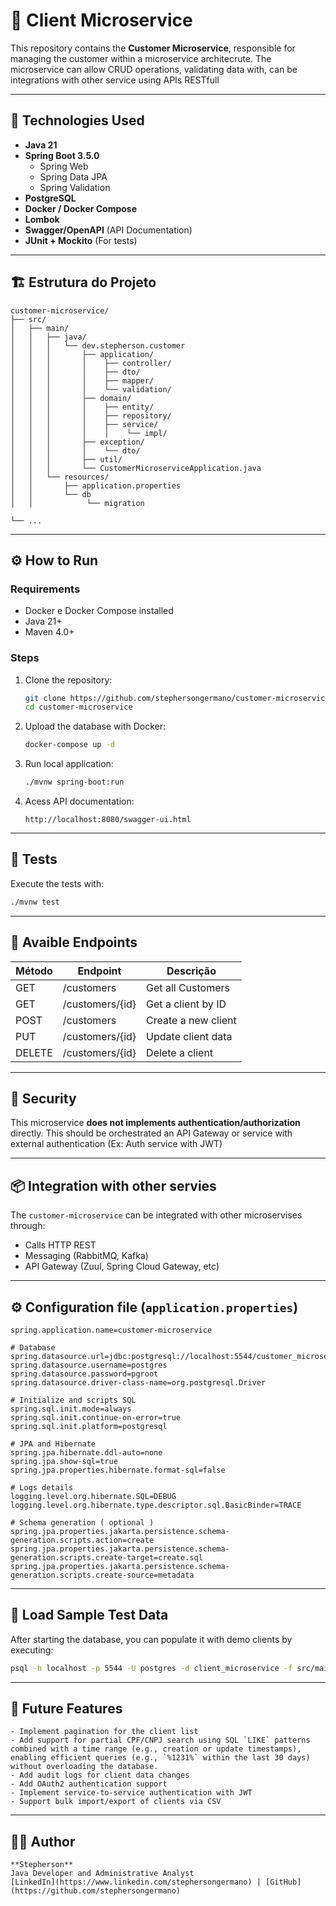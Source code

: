 # 🧾 Client Microservice

This repository contains the **Customer Microservice**, responsible for managing the customer within a microservice architecrute. The microservice can allow CRUD operations, validating data with, can be integrations with other service using APIs RESTfull

---

## 🚀 Technologies Used

- **Java 21**
- **Spring Boot 3.5.0**
  - Spring Web
  - Spring Data JPA
  - Spring Validation
- **PostgreSQL**
- **Docker / Docker Compose**
- **Lombok**
- **Swagger/OpenAPI** (API Documentation)
- **JUnit + Mockito** (For tests)

---

## 🏗️ Estrutura do Projeto

```
customer-microservice/
├── src/
│   ├── main/
│   │   ├── java/
│   │   │   └── dev.stepherson.customer
│   │   │       ├── application/
│   │   │       │    ├── controller/
│   │   │       │    ├── dto/
│   │   │       │    ├── mapper/
│   │   │       │    └── validation/
│   │   │       ├── domain/
│   │   │       │    ├── entity/
│   │   │       │    ├── repository/
│   │   │       │    ├── service/
│   │   │       │    │    └── impl/
│   │   │       ├── exception/
│   │   │       │    └── dto/
│   │   │       ├── util/
│   │   │       └── CustomerMicroserviceApplication.java
│   │   └── resources/
│   │       ├── application.properties
│   │       └── db
│   │            └── migration

└── ...
```

---

## ⚙️ How to Run

### Requirements

- Docker e Docker Compose installed
- Java 21+
- Maven 4.0+

### Steps

1. Clone the repository:

   ```bash
   git clone https://github.com/stephersongermano/customer-microservice.git
   cd customer-microservice
   ```

2. Upload the database with Docker:

   ```bash
   docker-compose up -d
   ```

3. Run local application:

   ```bash
   ./mvnw spring-boot:run
   ```

4. Acess API documentation:
   ```
   http://localhost:8080/swagger-ui.html
   ```

---

## 🧪 Tests

Execute the tests with:

```bash
./mvnw test
```

---

## 📄 Avaible Endpoints

| Método | Endpoint        | Descrição           |
| ------ | --------------- | ------------------- |
| GET    | /customers      | Get all Customers   |
| GET    | /customers/{id} | Get a client by ID  |
| POST   | /customers      | Create a new client |
| PUT    | /customers/{id} | Update client data  |
| DELETE | /customers/{id} | Delete a client     |

---

## 🔐 Security

This microservice **does not implements authentication/authorization** directly. This should be orchestrated an API Gateway or service with external authentication (Ex: Auth service with JWT)

---

## 📦 Integration with other servies

The `customer-microservice` can be integrated with other microservises through:

- Calls HTTP REST
- Messaging (RabbitMQ, Kafka)
- API Gateway (Zuul, Spring Cloud Gateway, etc)

---

## ⚙️ Configuration file (`application.properties`)

```properties
spring.application.name=customer-microservice

# Database
spring.datasource.url=jdbc:postgresql://localhost:5544/customer_microservice
spring.datasource.username=postgres
spring.datasource.password=pgroot
spring.datasource.driver-class-name=org.postgresql.Driver

# Initialize and scripts SQL
spring.sql.init.mode=always
spring.sql.init.continue-on-error=true
spring.sql.init.platform=postgresql

# JPA and Hibernate
spring.jpa.hibernate.ddl-auto=none
spring.jpa.show-sql=true
spring.jpa.properties.hibernate.format-sql=false

# Logs details
logging.level.org.hibernate.SQL=DEBUG
logging.level.org.hibernate.type.descriptor.sql.BasicBinder=TRACE

# Schema generation ( optional )
spring.jpa.properties.jakarta.persistence.schema-generation.scripts.action=create
spring.jpa.properties.jakarta.persistence.schema-generation.scripts.create-target=create.sql
spring.jpa.properties.jakarta.persistence.schema-generation.scripts.create-source=metadata
```

---

## 🧪 Load Sample Test Data

After starting the database, you can populate it with demo clients by executing:

```bash
psql -h localhost -p 5544 -U postgres -d client_microservice -f src/main/resources/db/test-data.sql

```

---

## 🔮 Future Features

```
- Implement pagination for the client list
- Add support for partial CPF/CNPJ search using SQL `LIKE` patterns combined with a time range (e.g., creation or update timestamps), enabling efficient queries (e.g., `%1231%` within the last 30 days) without overloading the database.
- Add audit logs for client data changes
- Add OAuth2 authentication support
- Implement service-to-service authentication with JWT
- Support bulk import/export of clients via CSV
```

---

## 👨‍💻 Author

```
**Stepherson**
Java Developer and Administrative Analyst
[LinkedIn](https://www.linkedin.com/stephersongermano) | [GitHub](https://github.com/stephersongermano)
```

